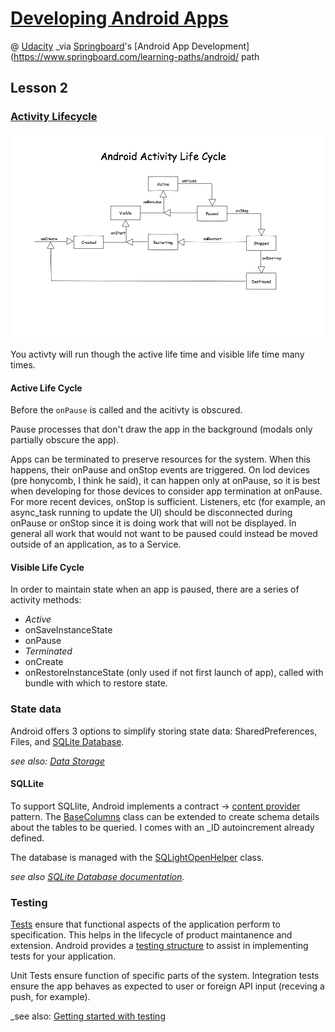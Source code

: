 # [Developing Android Apps](https://www.udacity.com/course/progress#!/c-ud853)
@ [Udacity](https://www.udacity.com)
_via [Springboard](http://www.springboard.com)'s [Android App Development](https://www.springboard.com/learning-paths/android/ path
## Lesson 2

### [Activity Lifecycle](https://s3.amazonaws.com/content.udacity-data.com/course/ud853/Android_Activity_LifeCyle.png)

![](Android_Activity_LifeCyle.png)

You activty will run though the active life time and visible life time many times.

#### Active Life Cycle

Before the `onPause` is called and the acitivty is obscured.

Pause processes that don't draw the app in the background (modals only partially obscure the app).

Apps can be terminated to preserve resources for the system. When this happens, their onPause and onStop events are triggered. On lod devices (pre honycomb, I think he said), it can happen only at onPause, so it is best when developing for those devices to consider app termination at onPause. For more recent devices, onStop is sufficient. Listeners, etc (for example, an async_task running to update the UI) should be disconnected during onPause or onStop since it is doing work that will not be displayed. In general all work that would not want to be paused could instead be moved outside of an application, as to a Service.

#### Visible Life Cycle

In order to maintain state when an app is paused, there are a series of activity methods:

* _Active_
* onSaveInstanceState
* onPause
* _Terminated_
* onCreate
* onRestoreInstanceState (only used if not first launch of app), called with bundle with which to restore state.

### State data

Android offers 3 options to simplify storing state data: SharedPreferences, Files, and [SQLite Database](http://developer.android.com/guide/topics/data/data-storage.html#db).

_see also: [Data Storage](http://developer.android.com/guide/topics/data/index.html)_

#### SQLLite

To support SQLlite, Android implements a contract -> [content provider](http://developer.android.com/guide/topics/providers/content-providers.html) pattern. The [BaseColumns](http://developer.android.com/reference/android/provider/BaseColumns.html) class can be extended to create schema details about the tables to be queried. I comes with an _ID autoincrement already defined.

The database is managed with the [SQLightOpenHelper](http://developer.android.com/reference/android/database/sqlite/SQLiteOpenHelper.html) class.

_see also [SQLite Database documentation](http://developer.android.com/reference/android/database/sqlite/SQLiteDatabase.html)._

### Testing

[Tests](http://www.tutorialspoint.com/junit/junit_quick_guide.htm) ensure that functional aspects of the application perform to specification. This helps in the lifecycle of product maintanence and extension. Android provides a [testing structure](http://developer.android.com/tools/testing/testing_android.html) to assist in implementing tests for your application.

Unit Tests ensure function of specific parts of the system. Integration tests ensure the app behaves as expected to user or foreign API input (receving a push, for example).

_see also: [Getting started with testing](http://developer.android.com/training/testing/start/index.html)
